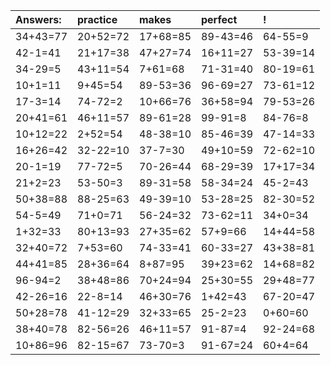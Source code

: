 | Answers: | practice | makes | perfect | ! |
| :--- | :--- | :--- | :--- | :--- |
| 34+43=77 | 20+52=72 | 17+68=85 | 89-43=46 | 64-55=9 | 
| 42-1=41 | 21+17=38 | 47+27=74 | 16+11=27 | 53-39=14 | 
| 34-29=5 | 43+11=54 | 7+61=68 | 71-31=40 | 80-19=61 | 
| 10+1=11 | 9+45=54 | 89-53=36 | 96-69=27 | 73-61=12 | 
| 17-3=14 | 74-72=2 | 10+66=76 | 36+58=94 | 79-53=26 | 
| 20+41=61 | 46+11=57 | 89-61=28 | 99-91=8 | 84-76=8 | 
| 10+12=22 | 2+52=54 | 48-38=10 | 85-46=39 | 47-14=33 | 
| 16+26=42 | 32-22=10 | 37-7=30 | 49+10=59 | 72-62=10 | 
| 20-1=19 | 77-72=5 | 70-26=44 | 68-29=39 | 17+17=34 | 
| 21+2=23 | 53-50=3 | 89-31=58 | 58-34=24 | 45-2=43 | 
| 50+38=88 | 88-25=63 | 49-39=10 | 53-28=25 | 82-30=52 | 
| 54-5=49 | 71+0=71 | 56-24=32 | 73-62=11 | 34+0=34 | 
| 1+32=33 | 80+13=93 | 27+35=62 | 57+9=66 | 14+44=58 | 
| 32+40=72 | 7+53=60 | 74-33=41 | 60-33=27 | 43+38=81 | 
| 44+41=85 | 28+36=64 | 8+87=95 | 39+23=62 | 14+68=82 | 
| 96-94=2 | 38+48=86 | 70+24=94 | 25+30=55 | 29+48=77 | 
| 42-26=16 | 22-8=14 | 46+30=76 | 1+42=43 | 67-20=47 | 
| 50+28=78 | 41-12=29 | 32+33=65 | 25-2=23 | 0+60=60 | 
| 38+40=78 | 82-56=26 | 46+11=57 | 91-87=4 | 92-24=68 | 
| 10+86=96 | 82-15=67 | 73-70=3 | 91-67=24 | 60+4=64 | 
